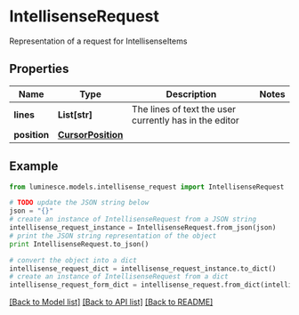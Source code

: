# IntellisenseRequest

Representation of a request for IntellisenseItems

## Properties
Name | Type | Description | Notes
------------ | ------------- | ------------- | -------------
**lines** | **List[str]** | The lines of text the user currently has in the editor | 
**position** | [**CursorPosition**](CursorPosition.md) |  | 

## Example

```python
from luminesce.models.intellisense_request import IntellisenseRequest

# TODO update the JSON string below
json = "{}"
# create an instance of IntellisenseRequest from a JSON string
intellisense_request_instance = IntellisenseRequest.from_json(json)
# print the JSON string representation of the object
print IntellisenseRequest.to_json()

# convert the object into a dict
intellisense_request_dict = intellisense_request_instance.to_dict()
# create an instance of IntellisenseRequest from a dict
intellisense_request_form_dict = intellisense_request.from_dict(intellisense_request_dict)
```
[[Back to Model list]](../README.md#documentation-for-models) [[Back to API list]](../README.md#documentation-for-api-endpoints) [[Back to README]](../README.md)


